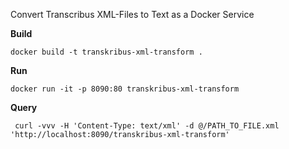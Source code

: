 Convert Transcribus XML-Files to Text as a Docker Service

**Build**

 `docker build -t transkribus-xml-transform .`

**Run**

 `docker run -it -p 8090:80 transkribus-xml-transform`

**Query**

```
 curl -vvv -H 'Content-Type: text/xml' -d @/PATH_TO_FILE.xml 'http://localhost:8090/transkribus-xml-transform'
```
